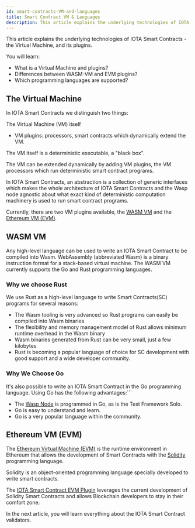 ```yaml
---
id: smart-contracts-VM-and-languages
title: Smart Contract VM & Languages
description: This article explains the underlying technologies of IOTA Smart Contracts - the Virtual Machine, and its plugins.
---
```


This article explains the underlying technologies of IOTA Smart Contracts - the Virtual Machine, and its plugins.

You will learn:

- What is a Virtual Machine and plugins?
- Differences between WASM-VM and EVM plugins?
- Which programming languages are supported?

## The Virtual Machine

In IOTA Smart Contracts we distinguish two things:

The Virtual Machine (VM) itself
- VM plugins: processors, smart contracts which dynamically extend the VM.

The VM itself is a deterministic executable, a "black box".

The VM can be extended dynamically by adding VM plugins, the VM processors which run deterministic smart contract programs.

In IOTA Smart Contracts, an abstraction is a collection of generic interfaces which makes the whole architecture of IOTA Smart Contracts and the Wasp node agnostic about what exact kind of deterministic computation machinery is used to run smart contract programs.

Currently, there are two VM plugins available, the [WASM VM](#wasm-vm) and the [Ethereum VM (EVM)](#ethereum-vm-evm).

## WASM VM

Any high-level language can be used to write an IOTA Smart Contract to be compiled into Wasm. WebAssembly (abbreviated Wasm) is a binary instruction format for a stack-based virtual machine. The WASM VM currently supports the Go and Rust programming languages.

### Why we choose Rust

We use Rust as a high-level language to write Smart Contracts(SC) programs for several reasons:

- The Wasm tooling is very advanced so Rust programs can easily be compiled into Wasm binaries
- The flexibility and memory management model of Rust allows minimum runtime overhead in the Wasm binary
- Wasm binaries generated from Rust can be very small, just a few kilobytes
- Rust is becoming a popular language of choice for SC development with good support and a wide developer community.

### Why We Choose Go

It's also possible to write an IOTA Smart Contract in the Go programming language.  Using Go has the following advantages:```

- The [Wasp Node](https://wiki.iota.org/wasp/overview) is programmed in Go, as is the Test Framework Solo.
- Go is easy to understand and learn.
- Go is a very popular language within the community.

## Ethereum VM (EVM)

The [Ethereum Virtual Machine (EVM)](https://ethereum.org/en/developers/docs/evm/) is the runtime environment in Ethereum that allows the development of Smart Contracts with the [Solidity](https://docs.soliditylang.org/en/v0.8.9/) programming language.

Solidity is an object-oriented programming language specially developed to write smart contracts.

The [IOTA Smart Contract EVM Plugin](https://wiki.iota.org/wasp/guide/evm/introduction/) leverages the current development of Solidity Smart Contracts and allows Blockchain developers to stay in their comfort zone.

In the next article, you will learn everything about the IOTA Smart Contract validators.
